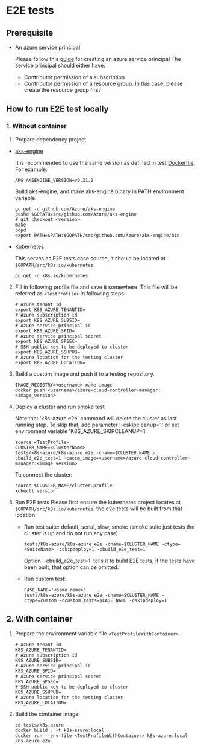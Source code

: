 # E2E tests

## Prerequisite
- An azure service principal

    Please follow this [guide](https://github.com/Azure/aks-engine/blob/master/docs/topics/service-principals.md) for creating an azure service principal
    The service principal should either have:
    - Contributor permission of a subscription
    - Contributor permission of a resource group. In this case, please create the resource group first

## How to run E2E test locally

### 1. Without container

1. Prepare dependency project
- [aks-engine](https://github.com/Azure/aks-engine)

    It is recommended to use the same version as defined in test [Dockerfile](/tests/k8s-azure/Dockerfile). For example:
    ```
    ARG AKSENGINE_VERSION=v0.31.0
    ```

    Build aks-engine, and make aks-engine binary in PATH environment variable.

    ```
    go get -d github.com/Azure/aks-engine
    pushd $GOPATH/src/github.com/Azure/aks-engine
    # git checkout <version>
    make
    popd
    export PATH=$PATH:$GOPATH/src/github.com/Azure/aks-engine/bin
    ```

- [Kubernetes](https://github.com/kubernetes/kubernetes)

    This serves as E2E tests case source, it should be located at `$GOPATH/src/k8s.io/kubernetes`.

    ```
    go get -d k8s.io/kubernetes
    ```

2. Fill in following profile file and save it somewhere. This file will be referred as `<TestProfile>` in following steps.

    ```
    # Azure tenant id
    export K8S_AZURE_TENANTID=
    # Azure subscription id
    export K8S_AZURE_SUBSID=
    # Azure service principal id
    export K8S_AZURE_SPID=
    # Azure service principal secret
    export K8S_AZURE_SPSEC=
    # SSH public key to be deployed to cluster
    export K8S_AZURE_SSHPUB=
    # Azure location for the testing cluster
    export K8S_AZURE_LOCATION=
    ```

3. Build a custom image and push it to a testing repository.
    ```
    IMAGE_REGISTRY=<username> make image
    docker push <username>/azure-cloud-controller-manager:<image_version>
    ```

4. Deploy a cluster and run smoke test

    Note that 'k8s-azure e2e' command will delete the cluster as last running step. To skip that, add parameter '-cskipcleanup=1' or set environment variable 'K8S_AZURE_SKIPCLEANUP=1'.

    ```
    source <TestProfile>
    CLUSTER_NAME=<ClusterName>
    tests/k8s-azure/k8s-azure e2e -cname=$CLUSTER_NAME -cbuild_e2e_test=1 -caccm_image=<username>/azure-cloud-controller-manager:<image_version>
    ```

    To connect the cluster:
    ```
    source $CLUSTER_NAME/cluster.profile
    kubectl version
    ```

5. Run E2E tests
    Please first ensure the kubernetes project locates at `$GOPATH/src/k8s.io/kubernetes`, the e2e tests will be built from that location.
    - Run test suite: default, serial, slow, smoke (smoke suite just tests the cluster is up and do not run any case)
        ```
        tests/k8s-azure/k8s-azure e2e -cname=$CLUSTER_NAME -ctype=<SuiteName> -cskipdeploy=1 -cbuild_e2e_test=1
        ```

        Option '-cbuild_e2e_test=1' tells it to build E2E tests, if the tests have been built, that option can be omitted.

    - Run custom test:
        ```
        CASE_NAME='<some name>'
        tests/k8s-azure/k8s-azure e2e -cname=$CLUSTER_NAME -ctype=custom -ccustom_tests=$CASE_NAME -cskipdeploy=1
        ```

## 2. With container

1. Prepare the environment variable file `<TestProfileWithContainer>`.
    ```
    # Azure tenant id
    K8S_AZURE_TENANTID=
    # Azure subscription id
    K8S_AZURE_SUBSID=
    # Azure service principal id
    K8S_AZURE_SPID=
    # Azure service principal secret
    K8S_AZURE_SPSEC=
    # SSH public key to be deployed to cluster
    K8S_AZURE_SSHPUB=
    # Azure location for the testing cluster
    K8S_AZURE_LOCATION=
    ```

2. Build the container image

    ```
    cd tests/k8s-azure
    docker build . -t k8s-azure:local
    docker run --env-file <TestProfileWithContainer> k8s-azure:local k8s-azure e2e
    ```
